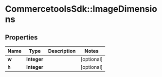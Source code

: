 # CommercetoolsSdk::ImageDimensions

## Properties
Name | Type | Description | Notes
------------ | ------------- | ------------- | -------------
**w** | **Integer** |  | [optional] 
**h** | **Integer** |  | [optional] 

